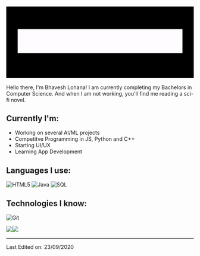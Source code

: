![](https://github.com/bhaveshlohana/bhaveshlohana/raw/master/animated-name.gif)

Hello there, I'm Bhavesh Lohana! I am currently completing my Bachelors in Computer Science. And when I am not working, you'll find me reading a sci-fi novel.

## Currently I'm:

- Working on several AI/ML projects
- Competitve Programming in JS, Python and C++
- Starting UI/UX
- Learning App Development


## Languages I use:

![HTML5](https://img.shields.io/badge/-HTML5-000000?style=flat&logo=HTML5)
![Java](https://img.shields.io/badge/-Java-000000?style=flat&logo=Java&logoColor=007396)
![SQL](https://img.shields.io/badge/-SQL-000000?style=flat&logo=MySQL)

## Technologies I know:

![Git](https://img.shields.io/badge/-Git-000000?style=flat&logo=git&logoColor=F05032)



<img align="" height='130px' src="https://github-readme-stats.vercel.app/api?username=bhaveshlohana&hide_title=true&show_icons=true&include_all_commits=true&line_height=21&bg_color=0,EC6C6C,FFD479,FFFC79,73FA79&theme=graywhite" /><img align="" height='130px' src="https://github-readme-stats.vercel.app/api/top-langs/?username=bhaveshlohana&hide_title=true&layout=compact&bg_color=0,73FA79,73FDFF,D783FF&theme=graywhite" />

----

Last Edited on: 23/09/2020
